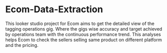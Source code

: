 # Ecom-Data-Extraction
This looker studio project for Ecom aims to get the detailed view of the tagging operations gig. Where the gigs wise accuracy and target achieved by operations team with the continuous performance trend. This analyses helps Ecom to check the sellers selling same product on different platform and the pricing.   

